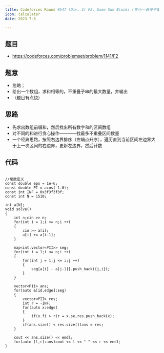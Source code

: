 ```yaml
---
title: Codeforces Round #547 (Div. 3) F2. Same Sum Blocks (贪心——最多不重叠区间数量)
icon: calculator
date: 2023-7-3

---
```

## 题目
- https://codeforces.com/problemset/problem/1141/F2
## 题意
- 忽略；
- 给出一个数组，求和相等的，不重叠子串的最大数量，并输出
- （题目有点绕）
## 思路
- 先求出数组前缀和，然后找出所有数字和的区间数组
- 对不同的和进行贪心操作————找最多不重叠区间数量
- 一个经典思路，按照右边界排序（左端点升序），遍历直到当前区间左边界大于上一次区间的右边界，更新左边界，然后计数
## 代码
```

//常数定义
const double eps = 1e-6;
const double PI = acos(-1.0);
const int INF = 0x3f3f3f3f;
const int N = 1510;

int a[N];
void solve() 
{
    int n;cin >> n;
    for(int i = 1;i <= n;i ++)
    {
        cin >> a[i];
        a[i] += a[i-1];
    }

    map<int,vector<PII>> seg;
    for(int i = 1;i <= n;i ++)
    {
        for(int j = 1;j <= i;j ++)
        {
            seg[a[i] - a[j-1]].push_back({j,i});
        }
    }

    vector<PII> ans;
    for(auto &[id,edge]:seg)
    {
        vector<PII> res;
        int r = -INF;
        for(auto x:edge)
        {
            if(x.fi > r)r = x.se,res.push_back(x);
        }
        if(ans.size() < res.size())ans = res;
    }

    cout << ans.size() << endl;
    for(auto [l,r]:ans)cout << l << " " << r << endl;
}


```
